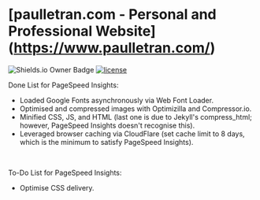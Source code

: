 # [paulletran.com - Personal and Professional Website] (https://www.paulletran.com/)
![Shields.io Owner Badge](https://img.shields.io/badge/Coded%20By-PaulTran47-brightgreen.svg)
[![license](https://img.shields.io/github/license/mashape/apistatus.svg)](http://opensource.org/licenses/MIT)

Done List for PageSpeed Insights:
<ul>
	<li>Loaded Google Fonts asynchronously via Web Font Loader.</li>
	<li>Optimised and compressed images with Optimizilla and Compressor.io.</li>
	<li>Minified CSS, JS, and HTML (last one is due to Jekyll's compress_html; however, PageSpeed Insights doesn't recognise this).</li>
	<li>Leveraged browser caching via CloudFlare (set cache limit to 8 days, which is the minimum to satisfy PageSpeed Insights).</li>
</ul>

<br />

To-Do List for PageSpeed Insights:
<ul>
	<li>Optimise CSS delivery.</li>
</ul>